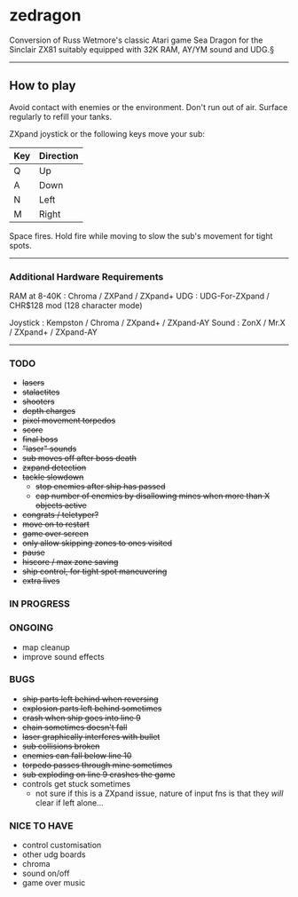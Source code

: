 # zedragon
Conversion of Russ Wetmore's classic Atari game Sea Dragon for the Sinclair ZX81 suitably equipped with 32K RAM, AY/YM sound and UDG.§

---

## How to play

Avoid contact with enemies or the environment. Don't run out of air. Surface regularly to refill your tanks.

ZXpand joystick or the following keys move your sub:

|Key|Direction|
|----|----|
| Q | Up |
| A | Down |
| N | Left |
| M | Right |

Space fires. Hold fire while moving to slow the sub's movement for tight spots.

---
### Additional Hardware Requirements

RAM at 8-40K : Chroma / ZXPand / ZXpand+
UDG : UDG-For-ZXpand / CHR$128 mod (128 character mode)

Joystick : Kempston / Chroma / ZXpand+ / ZXpand-AY
Sound : ZonX / Mr.X / ZXpand+ / ZXpand-AY

---
### TODO
* ~~lasers~~
* ~~stalactites~~
* ~~shooters~~
* ~~depth charges~~
* ~~pixel movement torpedos~~
* ~~score~~
* ~~final boss~~
* ~~"laser" sounds~~
* ~~sub moves off after boss death~~
* ~~zxpand detection~~
* ~~tackle slowdown~~
  * ~~stop enemies after ship has passed~~
  * ~~cap number of enemies by disallowing mines when more than X objects active~~
* ~~congrats / teletyper?~~
* ~~move on to restart~~
* ~~game over screen~~
* ~~only allow skipping zones to ones visited~~
* ~~pause~~
* ~~hiscore / max zone saving~~
* ~~ship control, for tight spot maneuvering~~
* ~~extra lives~~

### IN PROGRESS

### ONGOING
* map cleanup
* improve sound effects

### BUGS
* ~~ship parts left behind when reversing~~
* ~~explosion parts left behind sometimes~~
* ~~crash when ship goes into line 9~~
* ~~chain sometimes doesn't fall~~
* ~~laser graphically interferes with bullet~~
* ~~sub collisions broken~~
* ~~enemies can fall below line 10~~
* ~~torpedo passes through mine sometimes~~
* ~~sub exploding on line 9 crashes the game~~
* controls get stuck sometimes
  * not sure if this is a ZXpand issue, nature of input fns is that they *will* clear if left alone...

### NICE TO HAVE
* control customisation
* other udg boards
* chroma
* sound on/off
* game over music